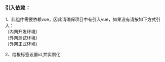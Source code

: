 <h3>引入依赖：</h3>
<p>1、此组件需要依赖vue，因此请确保项目中有引入vue，如果没有请按如下方式引入：</br>
<script src="http://x.dev.cnki.net/Search/feedBack/vue.js"></script>（内网开发环境）</br>
<script src="https://xtest.cnki.net/Search/feedBack/vue.js"></script>（外网测试环境）</br>
<script src="https://x.cnki.net/Search/feedBack/vue.js"></script>（外网正式环境）</br></p>
<p>2、给根标签设置id,并实例化</br><span><div id="app"></div></span>
</p>

